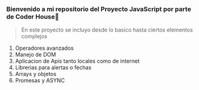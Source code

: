 ### Bienvenido a mi repositorio del Proyecto JavaScript por parte de Coder House🚨

> En este proyecto se incluyo desde lo basico hasta ciertos elementos complejos

1. Operadores avanzados
2. Manejo de DOM
3. Aplicacion de Apis tanto locales como de internet
4. Librerias para alertas o fechas
5. Arrays y objetos
6. Promesas y ASYNC

